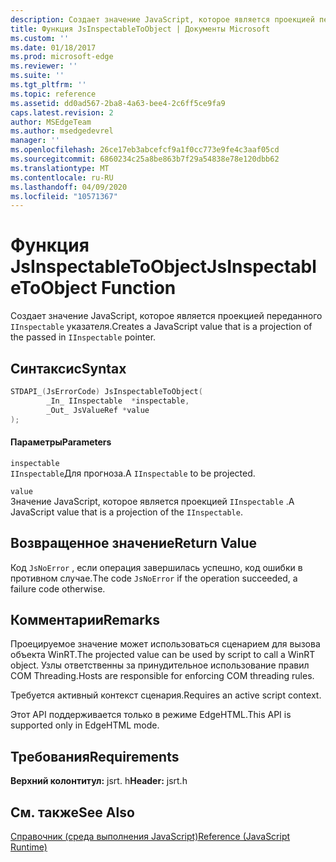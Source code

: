 ```yaml
---
description: Создает значение JavaScript, которое является проекцией переданного `IInspectable` указателя.
title: Функция JsInspectableToObject | Документы Microsoft
ms.custom: ''
ms.date: 01/18/2017
ms.prod: microsoft-edge
ms.reviewer: ''
ms.suite: ''
ms.tgt_pltfrm: ''
ms.topic: reference
ms.assetid: dd0ad567-2ba8-4a63-bee4-2c6ff5ce9fa9
caps.latest.revision: 2
author: MSEdgeTeam
ms.author: msedgedevrel
manager: ''
ms.openlocfilehash: 26ce17eb3abcefcf9a1f0cc773e9fe4c3aaf05cd
ms.sourcegitcommit: 6860234c25a8be863b7f29a54838e78e120dbb62
ms.translationtype: MT
ms.contentlocale: ru-RU
ms.lasthandoff: 04/09/2020
ms.locfileid: "10571367"
---
```

# <span data-ttu-id="16fb3-103">Функция JsInspectableToObject</span><span class="sxs-lookup"><span data-stu-id="16fb3-103">JsInspectableToObject Function</span></span>
<span data-ttu-id="16fb3-104">Создает значение JavaScript, которое является проекцией переданного `IInspectable` указателя.</span><span class="sxs-lookup"><span data-stu-id="16fb3-104">Creates a JavaScript value that is a projection of the passed in `IInspectable` pointer.</span></span>  
  
## <span data-ttu-id="16fb3-105">Синтаксис</span><span class="sxs-lookup"><span data-stu-id="16fb3-105">Syntax</span></span>  
  
```cpp  
STDAPI_(JsErrorCode) JsInspectableToObject(  
        _In_ IInspectable  *inspectable,  
        _Out_ JsValueRef *value  
);  
```  
  
#### <span data-ttu-id="16fb3-106">Параметры</span><span class="sxs-lookup"><span data-stu-id="16fb3-106">Parameters</span></span>  
 `inspectable`  
 <span data-ttu-id="16fb3-107">`IInspectable`Для прогноза.</span><span class="sxs-lookup"><span data-stu-id="16fb3-107">A `IInspectable` to be projected.</span></span>  
  
 `value`  
 <span data-ttu-id="16fb3-108">Значение JavaScript, которое является проекцией `IInspectable` .</span><span class="sxs-lookup"><span data-stu-id="16fb3-108">A JavaScript value that is a projection of the `IInspectable`.</span></span>  
  
## <span data-ttu-id="16fb3-109">Возвращенное значение</span><span class="sxs-lookup"><span data-stu-id="16fb3-109">Return Value</span></span>  
 <span data-ttu-id="16fb3-110">Код `JsNoError` , если операция завершилась успешно, код ошибки в противном случае.</span><span class="sxs-lookup"><span data-stu-id="16fb3-110">The code `JsNoError` if the operation succeeded, a failure code otherwise.</span></span>  
  
## <span data-ttu-id="16fb3-111">Комментарии</span><span class="sxs-lookup"><span data-stu-id="16fb3-111">Remarks</span></span>  
 <span data-ttu-id="16fb3-112">Проецируемое значение может использоваться сценарием для вызова объекта WinRT.</span><span class="sxs-lookup"><span data-stu-id="16fb3-112">The projected value can be used by script to call a WinRT object.</span></span> <span data-ttu-id="16fb3-113">Узлы ответственны за принудительное использование правил COM Threading.</span><span class="sxs-lookup"><span data-stu-id="16fb3-113">Hosts are responsible for enforcing COM threading rules.</span></span>  
  
 <span data-ttu-id="16fb3-114">Требуется активный контекст сценария.</span><span class="sxs-lookup"><span data-stu-id="16fb3-114">Requires an active script context.</span></span>  
  
 <span data-ttu-id="16fb3-115">Этот API поддерживается только в режиме EdgeHTML.</span><span class="sxs-lookup"><span data-stu-id="16fb3-115">This API is supported only in EdgeHTML mode.</span></span>  
  
## <span data-ttu-id="16fb3-116">Требования</span><span class="sxs-lookup"><span data-stu-id="16fb3-116">Requirements</span></span>  
 <span data-ttu-id="16fb3-117">**Верхний колонтитул:** jsrt. h</span><span class="sxs-lookup"><span data-stu-id="16fb3-117">**Header:** jsrt.h</span></span>  
  
## <span data-ttu-id="16fb3-118">См. также</span><span class="sxs-lookup"><span data-stu-id="16fb3-118">See Also</span></span>  
 [<span data-ttu-id="16fb3-119">Справочник (среда выполнения JavaScript)</span><span class="sxs-lookup"><span data-stu-id="16fb3-119">Reference (JavaScript Runtime)</span></span>](../chakra-hosting/reference-javascript-runtime.md)